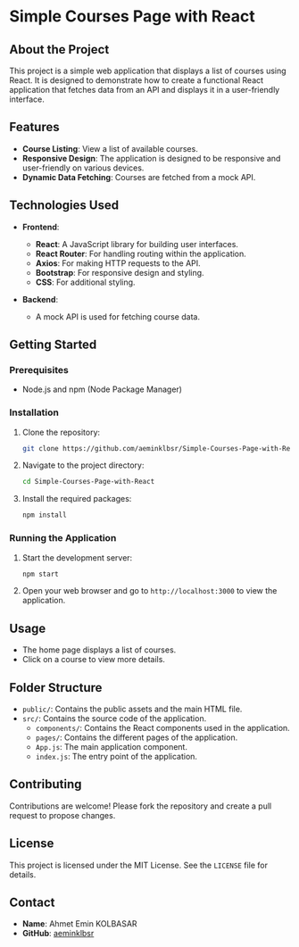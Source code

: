 # Simple Courses Page with React

## About the Project

This project is a simple web application that displays a list of courses using React. It is designed to demonstrate how to create a functional React application that fetches data from an API and displays it in a user-friendly interface.

## Features

- **Course Listing**: View a list of available courses.
- **Responsive Design**: The application is designed to be responsive and user-friendly on various devices.
- **Dynamic Data Fetching**: Courses are fetched from a mock API.

## Technologies Used

- **Frontend**:
  - **React**: A JavaScript library for building user interfaces.
  - **React Router**: For handling routing within the application.
  - **Axios**: For making HTTP requests to the API.
  - **Bootstrap**: For responsive design and styling.
  - **CSS**: For additional styling.
  
- **Backend**:
  - A mock API is used for fetching course data.

## Getting Started

### Prerequisites

- Node.js and npm (Node Package Manager)

### Installation

1. Clone the repository:
    ```bash
    git clone https://github.com/aeminklbsr/Simple-Courses-Page-with-React.git
    ```
2. Navigate to the project directory:
    ```bash
    cd Simple-Courses-Page-with-React
    ```
3. Install the required packages:
    ```bash
    npm install
    ```

### Running the Application

1. Start the development server:
    ```bash
    npm start
    ```
2. Open your web browser and go to `http://localhost:3000` to view the application.

## Usage

- The home page displays a list of courses.
- Click on a course to view more details.

## Folder Structure

- `public/`: Contains the public assets and the main HTML file.
- `src/`: Contains the source code of the application.
  - `components/`: Contains the React components used in the application.
  - `pages/`: Contains the different pages of the application.
  - `App.js`: The main application component.
  - `index.js`: The entry point of the application.

## Contributing

Contributions are welcome! Please fork the repository and create a pull request to propose changes.

## License

This project is licensed under the MIT License. See the `LICENSE` file for details.

## Contact

- **Name**: Ahmet Emin KOLBASAR
- **GitHub**: [aeminklbsr](https://github.com/aeminklbsr)
